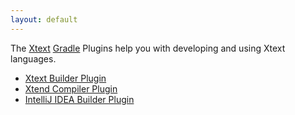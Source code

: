 ```yaml
---
layout: default
---
```


The [Xtext](http://xtext.org) [Gradle](http://gradle.org) Plugins help you with developing and using Xtext languages.

 - [Xtext Builder Plugin](xtext-builder.html)
 - [Xtend Compiler Plugin](xtend.html)
 - [IntelliJ IDEA Builder Plugin](intellij.html)

